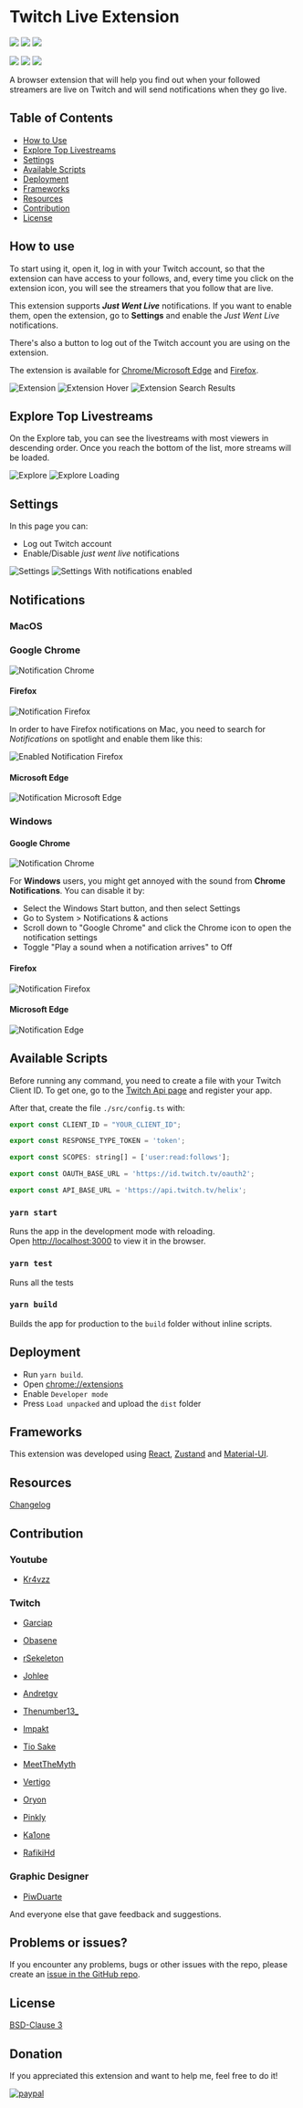 # Twitch Live Extension
[![](https://img.shields.io/chrome-web-store/v/nlnfdlcbnpafokhpjfffmoobbejpedgj)](https://chrome.google.com/webstore/detail/twitch-live-extension/nlnfdlcbnpafokhpjfffmoobbejpedgj)
[![](https://img.shields.io/chrome-web-store/users/nlnfdlcbnpafokhpjfffmoobbejpedgj)](https://chrome.google.com/webstore/detail/twitch-live-extension/nlnfdlcbnpafokhpjfffmoobbejpedgj)
[![](https://img.shields.io/chrome-web-store/stars/nlnfdlcbnpafokhpjfffmoobbejpedgj)](https://chrome.google.com/webstore/detail/twitch-live-extension/nlnfdlcbnpafokhpjfffmoobbejpedgj)


[![](https://img.shields.io/amo/v/twitch-live-extension.svg)](https://addons.mozilla.org/en-US/firefox/addon/twitch-live-extension/)
[![](https://img.shields.io/amo/users/twitch-live-extension.svg)](https://addons.mozilla.org/en-US/firefox/addon/twitch-live-extension/)
[![](https://img.shields.io/amo/rating/twitch-live-extension.svg)](https://addons.mozilla.org/en-US/firefox/addon/twitch-live-extension/)

A browser extension that will help you find out when your followed streamers are live on Twitch
and will send notifications when they go live.
## Table of Contents

* [How to Use ](#how-to-use)
* [Explore Top Livestreams](#explore-top-livestreams)
* [Settings](#settings)
* [Available Scripts](#available-scripts)
* [Deployment](#deployment)
* [Frameworks](#frameworks)
* [Resources](#resources)
* [Contribution](#contribution)
* [License](#license)

## How to use
To start using it, open it, log in with your Twitch account, so that the extension can have access to your follows, and, every time you click on the extension icon,
you will see the streamers that you follow that are live.

This extension supports _**Just Went Live**_ notifications. If you want to enable them, open the extension, go to **Settings** and enable the _Just Went Live_ notifications.

There's also a button to log out of the Twitch account you are using on the extension.

The extension is available for [Chrome/Microsoft Edge](https://chrome.google.com/webstore/detail/twitch-live-extension/nlnfdlcbnpafokhpjfffmoobbejpedgj?hl=pt-PT&authuser=0) and [Firefox](https://addons.mozilla.org/en-US/firefox/addon/twitch-live-extension/).

![Extension](./assets/extension_with_search_changelog.png "Extension")
![Extension Hover](./assets/extension_hover_changelog.png "Extension Hover")
![Extension Search Results](./assets/extension_with_search_results_changelog.png "Extension Search Results")

## Explore Top Livestreams

On the Explore tab, you can see the livestreams with most viewers in descending order. Once you reach the bottom of the list, more streams will be loaded.

![Explore](./assets/explore_changelog.png "Explore")
![Explore Loading](./assets/explore_loading_changelog.png "Explore Loading")


## Settings

In this page you can:
- Log out Twitch account
- Enable/Disable _just went live_ notifications

![Settings](./assets/settings_disabled_icon_changelog.png "Settings menu")
![Settings With notifications enabled](./assets/settings_enabled_icon_changelog.png "Settings With notifications enabled")

## Notifications
### **MacOS**

### Google Chrome
![Notification Chrome](./assets/notification_mac_rsz.png "Notification Chrome")

#### Firefox

![Notification Firefox](./assets/notification_mac_firefox_rsz.png "Notification Firefox")

In order to have Firefox notifications on Mac, you need to search for _Notifications_ on spotlight
and enable them like this:

![Enabled Notification Firefox](./assets/enabled_firefox_macos_notifications.png "Enabled Notification Firefox")

#### Microsoft Edge

![Notification Microsoft Edge](./assets/notification_mac_edge_rsz.png "Notification Microsoft Edge")


### **Windows**

#### Google Chrome

![Notification Chrome](./assets/notification_windows_garciap_rsz.png "Notification Chrome")

For **Windows** users, you might get annoyed with the sound from **Chrome Notifications**. You can disable it by:

- Select the Windows Start  button, and then select Settings
- Go to System > Notifications & actions
- Scroll down to "Google Chrome" and click the Chrome icon to open the notification settings
- Toggle "Play a sound when a notification arrives" to Off

#### Firefox

![Notification Firefox](./assets/notification_windows_firefox_rsz.png "Notification Firefox")

#### Microsoft Edge

![Notification Edge](./assets/notification_windows_edge_rsz.png "Notification Edge")

## Available Scripts

Before running any command, you need to create a file with your Twitch Client ID.
To get one, go to the [Twitch Api page](https://dev.twitch.tv/docs/authentication#registration) and register your app.

After that, create the file `./src/config.ts` with: <br>

```javascript
export const CLIENT_ID = "YOUR_CLIENT_ID";

export const RESPONSE_TYPE_TOKEN = 'token';

export const SCOPES: string[] = ['user:read:follows'];

export const OAUTH_BASE_URL = 'https://id.twitch.tv/oauth2';

export const API_BASE_URL = 'https://api.twitch.tv/helix';
```

### `yarn start`

Runs the app in the development mode with reloading.<br />
Open [http://localhost:3000](http://localhost:3000) to view it in the browser.

### `yarn test`

Runs all the tests

### `yarn build`

Builds the app for production to the `build` folder without inline scripts.<br />

## Deployment

- Run `yarn build`.
- Open [chrome://extensions](chrome://extensions)
- Enable `Developer mode`
- Press `Load unpacked` and upload the `dist` folder

## Frameworks

This extension was developed using [React](https://reactjs.org/), [Zustand](https://github.com/pmndrs/zustand) and [Material-UI](https://material-ui.com/).

## Resources
[Changelog](https://github.com/PedroS11/twitch-live-extension/blob/master/CHANGELOG.md)

## Contribution

### Youtube
- [Kr4vzz](https://youtube.com/kr4vzz)

### Twitch
- [Garciap](https://twitch.tv/Garciap)

- [Obasene](https://www.twitch.tv/obasene)

- [rSekeleton](https://twitch.tv/Rsekeleton)

- [Johlee](https://twitch.tv/Johlee)

- [Andretgv](https://twitch.tv/Andretgv)

- [Thenumber13_](https://twitch.tv/Thenumber13_)

- [Impakt](https://twitch.tv/Impakt)

- [Tio Sake](https://twitch.tv/Tio_sake)

- [MeetTheMyth](https://twitch.tv/MeetTheMyth)

- [Vertigo](https://twitch.tv/Vertigob)

- [Oryon](https://twitch.tv/Oryonp)

- [Pinkly](https://twitch.tv/Pinklytv)

- [Ka1one](https://twitch.tv/Ka1one)

- [RafikiHd](https://twitch.tv/RafikiHD)

### Graphic Designer
- [PiwDuarte](https://twitter.com/piwduarte)

And everyone else that gave feedback and suggestions.

## Problems or issues?

If you encounter any problems, bugs or other issues with the repo, please create an [issue in the GitHub repo](https://github.com/PedroS11/twitch-live-extension/issues).

## License

[BSD-Clause 3](https://github.com/PedroS11/twitch-live-extension/blob/master/LICENSE.md)

## Donation

If you appreciated this extension and want to help me, feel free to do it!

[![paypal](https://www.paypalobjects.com/en_US/i/btn/btn_donateCC_LG.gif)](https://www.paypal.com/donate/?hosted_button_id=2EUE3TRXGC4KQ)
